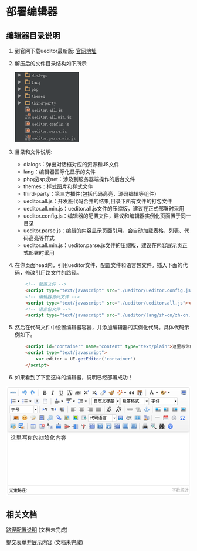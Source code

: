 # 部署编辑器

## 编辑器目录说明

1. 到官网下载ueditor最新版: [官网地址](http://ueditor.baidu.com/website/download.html#ueditor "ueditor官网地址")

2. 解压后的文件目录结构如下所示

	![ueditor解压后的目录列表](images/sourcedir.png)

3. 目录和文件说明:

	* dialogs：弹出对话框对应的资源和JS文件
	* lang：编辑器国际化显示的文件
	* php或jsp或net：涉及到服务器端操作的后台文件
	* themes：样式图片和样式文件
	* third-party：第三方插件(包括代码高亮，源码编辑等组件）
	* ueditor.all.js：开发版代码合并的结果,目录下所有文件的打包文件
	* ueditor.all.min.js：ueditor.all.js文件的压缩版，建议在正式部署时采用
	* ueditor.config.js：编辑器的配置文件，建议和编辑器实例化页面置于同一目录
	* ueditor.parse.js：编辑的内容显示页面引用，会自动加载表格、列表、代码高亮等样式
	* ueditor.all.min.js：ueditor.parse.js文件的压缩版，建议在内容展示页正式部署时采用

4. 在你页面head内，引用ueditor文件、配置文件和语言包文件。插入下面的代码，修改引用路文件的路径。

	```html
		<!-- 配置文件 -->
		<script type="text/javascript" src="./ueditor/ueditor.config.js"></script>
		<!-- 编辑器源码文件 -->
		<script type="text/javascript" src="./ueditor/ueditor.all.js"></script>
		<!-- 语言包文件 -->
		<script type="text/javascript" src="./ueditor/lang/zh-cn/zh-cn.js"></script>
	```

5. 然后在代码文件中设置编辑器容器，并添加编辑器的实例化代码。具体代码示例如下。

	```html
		<script id="container" name="content" type="text/plain">这里写你的初始化内容</script>
		<script type="text/javascript">
	    	var editor = UE.getEditor('container')
		</script>
	```

6. 如果看到了下面这样的编辑器，说明已经部署成功！

![demo.png](images/demo.png)

## 相关文档

[路径配置说明](路径配置说明.md "百度") (文档未完成)

[提交表单并展示内容](提交表单并展示内容.md "提交表单并展示内容") (文档未完成)